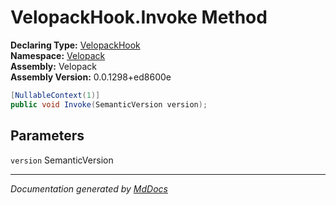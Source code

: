 ﻿<!--  
  <auto-generated>   
    The contents of this file were generated by a tool.  
    Changes to this file may be list if the file is regenerated  
  </auto-generated>   
-->

# VelopackHook.Invoke Method

**Declaring Type:** [VelopackHook](../index.md)  
**Namespace:** [Velopack](../../index.md)  
**Assembly:** Velopack  
**Assembly Version:** 0.0.1298+ed8600e

```csharp
[NullableContext(1)]
public void Invoke(SemanticVersion version);
```

## Parameters

`version`  SemanticVersion

___

*Documentation generated by [MdDocs](https://github.com/ap0llo/mddocs)*
